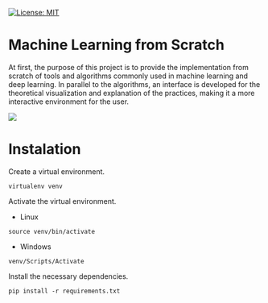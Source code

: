 [![License: MIT](https://img.shields.io/badge/License-MIT-yellow.svg)](https://opensource.org/licenses/MIT)

# Machine Learning from Scratch

At first, the purpose of this project is to provide the implementation from scratch of tools and algorithms commonly used in machine learning and deep learning. In parallel to the algorithms, an interface is developed for the theoretical visualization and explanation of the practices, making it a more interactive environment for the user.

![](https://github.com/paulosantosneto/deep-learning-algorithms-from-scratch/blob/main/app.gif)

# Instalation

Create a virtual environment.
```
virtualenv venv
```
Activate the virtual environment.
- Linux
```
source venv/bin/activate
```
- Windows
```
venv/Scripts/Activate
```
Install the necessary dependencies.
```
pip install -r requirements.txt
```
